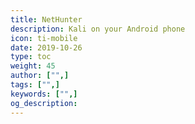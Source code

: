 ```yaml
---
title: NetHunter
description: Kali on your Android phone
icon: ti-mobile
date: 2019-10-26
type: toc
weight: 45
author: ["",]
tags: ["",]
keywords: ["",]
og_description:
---
```

